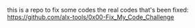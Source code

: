 this is a repo to fix some codes
the real codes that's been fixed: https://github.com/alx-tools/0x00-Fix_My_Code_Challenge
